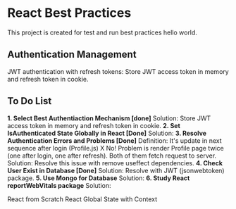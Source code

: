 # React Best Practices

This project is created for test and run best practices hello world.

## Authentication Management
JWT authentication with refresh tokens: Store JWT access token in memory and refresh token in cookie.

## To Do List
**1. Select Best Authentiaction Mechanism [done]**
Solution: Store JWT access token in memory and refresh token in cookie.
**2. Set IsAuthenticated State Globally in React [Done]**
Solution: 
**3. Resolve Authentication Errors and Problems [Done]**
Definition: It's update in next sequence after login (Profile.js) X No!
Problem is render Profile page twice (one after login, one after refresh). Both of them fetch request to server.
Solution: Resolve this issue with remove useffect dependencies.
**4. Check User Exist in Database [Done]**
Solution: Resolve with JWT (jsonwebtoken) package.
**5. Use Mongo for Database**
Solution: 
**6. Study React reportWebVitals package**
Solution: 

React from Scratch
React Global State with Context